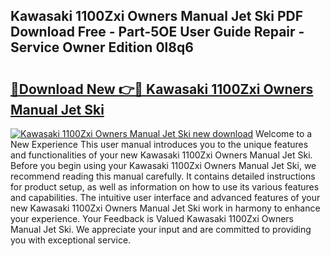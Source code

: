 ## Kawasaki 1100Zxi Owners Manual Jet Ski PDF Download Free - Part-5OE User Guide Repair - Service Owner Edition 0l8q6

# <h2><a href="http://bc74913.oget.top/?id=Kawasaki+1100Zxi+Owners+Manual+Jet+Ski">🔗Download New 👉🔴 Kawasaki 1100Zxi Owners Manual Jet Ski</a></h2>

[![Kawasaki 1100Zxi Owners Manual Jet Ski new download](https://i.imgur.com/5g1atiW.png)](http://bc74913.oget.top/?id=Kawasaki+1100Zxi+Owners+Manual+Jet+Ski)
Welcome to a New Experience This user manual introduces you to the unique features and functionalities of your new Kawasaki 1100Zxi Owners Manual Jet Ski. Before you begin using your Kawasaki 1100Zxi Owners Manual Jet Ski, we recommend reading this manual carefully. It contains detailed instructions for product setup, as well as information on how to use its various features and capabilities. The intuitive user interface and advanced features of your new Kawasaki 1100Zxi Owners Manual Jet Ski work in harmony to enhance your experience. Your Feedback is Valued Kawasaki 1100Zxi Owners Manual Jet Ski. We appreciate your input and are committed to providing you with exceptional service.
